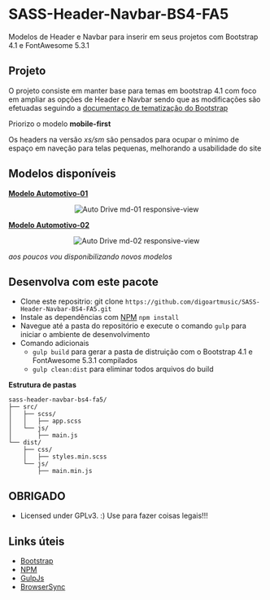SASS-Header-Navbar-BS4-FA5
===

Modelos de Header e Navbar para inserir em seus projetos com Bootstrap 4.1 e FontAwesome 5.3.1

Projeto
---

O projeto consiste em manter base para temas em bootstrap 4.1 com foco em ampliar as opções de Header e Navbar sendo que as modificações são efetuadas seguindo a [documentaço de tematização do Bootstrap](https://getbootstrap.com/docs/4.1/getting-started/theming/)

Priorizo o modelo **mobile-first**

Os headers na versão *xs/sm* são pensados para ocupar o mínimo de espaço em naveção para telas pequenas, melhorando a usabilidade do site


Modelos disponíveis
---

**[Modelo Automotivo-01](https://digoartmusic.github.io/SASS-Header-Navbar-BS4-FA5/dist/header-autodrive.html)**
<p align="center">
  <img src="https://digoartmusic.github.io/SASS-Header-Navbar-BS4-FA5/docs/images/auto01.gif" alt="Auto Drive md-01 responsive-view"/>
</p>

**[Modelo Automotivo-02](https://digoartmusic.github.io/SASS-Header-Navbar-BS4-FA5/dist/header-autodrive-2.html)**
<p align="center">
  <img src="https://digoartmusic.github.io/SASS-Header-Navbar-BS4-FA5/docs/images/auto02.gif" alt="Auto Drive md-02 responsive-view"/>
</p>

*aos poucos vou disponibilizando novos modelos*

Desenvolva com este pacote
---

* Clone este repositrio: git clone `https://github.com/digoartmusic/SASS-Header-Navbar-BS4-FA5.git`
* Instale as dependências com [NPM](https://www.npmjs.com) `npm install`
* Navegue até a pasta do repositório e execute o comando `gulp` para iniciar o ambiente de desenvolvimento
* Comando adicionais
  * `gulp build` para gerar a pasta de distruição com o Bootstrap 4.1 e FontAwesome 5.3.1 compilados
  * `gulp clean:dist` para eliminar todos arquivos do build


**Estrutura de pastas**
```
sass-header-navbar-bs4-fa5/
├── src/
│   ├── scss/
│   │   ├── app.scss
│   └── js/
│       ├── main.js
└── dist/
    ├── css/
    │   ├── styles.min.scss
    └── js/
        ├── main.min.js
```

OBRIGADO
---

* Licensed under GPLv3. :) Use para fazer coisas legais!!!

Links úteis
---

* [Bootstrap](https://getbootstrap.com/docs/4.1/getting-started/introduction/)
* [NPM](https://www.npmjs.com)
* [GulpJs](https://gulpjs.com)
* [BrowserSync](https://browsersync.io/docs/)


